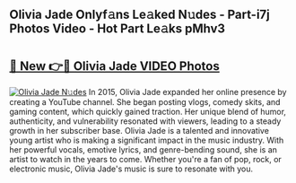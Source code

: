 ## Olivia Jade Onlyf𝚊ns Le𝚊ked N𝚞des - Part-i7j Photos Video - Hot Part Le𝚊ks pMhv3

# <h2><a href="http://ac44322.deff.icu/?id=Olivia+Jade">🔗 New 👉🔴 Olivia Jade VIDEO Photos</a></h2>

[![Olivia Jade N𝚞des](https://i.imgur.com/rIISA9y.gif)](http://ac44322.deff.icu/?id=Olivia+Jade)
In 2015, Olivia Jade expanded her online presence by creating a YouTube channel. She began posting vlogs, comedy skits, and gaming content, which quickly gained traction. Her unique blend of humor, authenticity, and vulnerability resonated with viewers, leading to a steady growth in her subscriber base. Olivia Jade is a talented and innovative young artist who is making a significant impact in the music industry. With her powerful vocals, emotive lyrics, and genre-bending sound, she is an artist to watch in the years to come. Whether you're a fan of pop, rock, or electronic music, Olivia Jade's music is sure to resonate with you.
